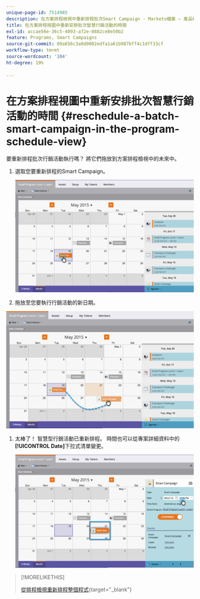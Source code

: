 ```yaml
---
unique-page-id: 7514985
description: 在方案排程檢視中重新排程批次Smart Campaign - Marketo檔案 — 產品檔案
title: 在方案排程視圖中重新安排批次智慧行銷活動的時間
exl-id: accae56e-36c5-4093-a72e-0882ce8e50b2
feature: Programs, Smart Campaigns
source-git-commit: 09a656c3a0d0002edfa1a61b987bff4c1dff33cf
workflow-type: tm+mt
source-wordcount: '104'
ht-degree: 19%

---
```


# 在方案排程視圖中重新安排批次智慧行銷活動的時間 {#reschedule-a-batch-smart-campaign-in-the-program-schedule-view}

要重新排程批次行銷活動執行嗎？ 將它們拖放到方案排程檢視中的未來中。

1. 選取您要重新排程的Smart Campaign。

   ![](assets/image2015-5-19-12-3a8-3a28.png)

1. 拖放至您要執行行銷活動的新日期。

![](assets/image2015-5-19-12-3a12-3a1.png)

1. 太棒了！ 智慧型行銷活動已重新排程。 時間也可以從專案詳細資料中的&#x200B;**[!UICONTROL Date]**&#x200B;下拉式清單變更。

   ![](assets/image2015-5-19-12-3a15-3a38.png)

>[!MORELIKETHIS]
>
>[從排程檢視重新排程整個程式](/help/marketo/product-docs/core-marketo-concepts/programs/program-schedule-view/rescheduling-an-entire-program-from-the-schedule-view.md){target="_blank"}
